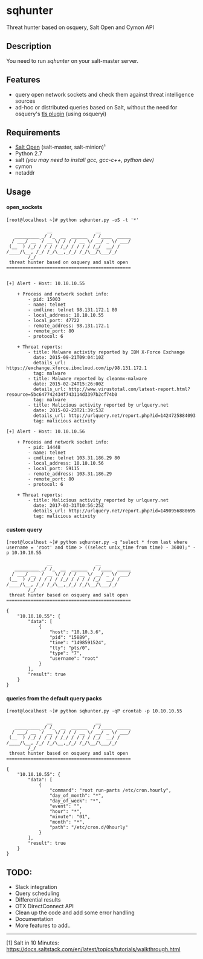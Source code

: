 # sqhunter
Threat hunter based on osquery, Salt Open and Cymon API

## Description
You need to run _sqhunter_ on your salt-master server.

## Features
* query open network sockets and check them against threat intelligence sources
* ad-hoc or distributed queries based on Salt, without the need for osquery's [tls plugin](https://osquery.readthedocs.io/en/stable/deployment/remote/) (using osqueryi)

## Requirements
* [Salt Open](https://saltstack.com/salt-open-source/) (salt-master, salt-minion)¹
* Python 2.7
* salt _(you may need to install gcc, gcc-c++, python dev)_
* cymon
* netaddr

## Usage
#### open_sockets
```
[root@localhost ~]# python sqhunter.py -oS -t '*'

               __                __           
   _________ _/ /_  __  ______  / /____  _____
  / ___/ __ `/ __ \/ / / / __ \/ __/ _ \/ ___/
 (__  ) /_/ / / / / /_/ / / / / /_/  __/ /    
/____/\__, /_/ /_/\__,_/_/ /_/\__/\___/_/     
        /_/                                   
 threat hunter based on osquery and salt open  
==============================================


[+] Alert - Host: 10.10.10.55

    + Process and network socket info:
        - pid: 15003
        - name: telnet
        - cmdline: telnet 98.131.172.1 80
        - local_address: 10.10.10.55
        - local_port: 47722
        - remote_address: 98.131.172.1
        - remote_port: 80
        - protocol: 6

    + Threat reports:
        - title: Malware activity reported by IBM X-Force Exchange
          date: 2015-09-21T09:04:10Z
          details_url: https://exchange.xforce.ibmcloud.com/ip/98.131.172.1
          tag: malware
        - title: Malware reported by cleanmx-malware
          date: 2015-02-24T15:26:00Z
          details_url: http://www.virustotal.com/latest-report.html?resource=5bc647742434f743114d3397b2cf74b0
          tag: malware
        - title: Malicious activity reported by urlquery.net
          date: 2015-02-23T21:39:53Z
          details_url: http://urlquery.net/report.php?id=1424725884093
          tag: malicious activity

[+] Alert - Host: 10.10.10.56

    + Process and network socket info:
        - pid: 14448
        - name: telnet
        - cmdline: telnet 103.31.186.29 80
        - local_address: 10.10.10.56
        - local_port: 59115
        - remote_address: 103.31.186.29
        - remote_port: 80
        - protocol: 6

    + Threat reports:
        - title: Malicious activity reported by urlquery.net
          date: 2017-03-31T10:56:25Z
          details_url: http://urlquery.net/report.php?id=1490956880695
          tag: malicious activity
```
#### custom query
```
[root@localhost ~]# python sqhunter.py -q "select * from last where username = 'root' and time > ((select unix_time from time) - 3600);" -p 10.10.10.55

               __                __           
   _________ _/ /_  __  ______  / /____  _____
  / ___/ __ `/ __ \/ / / / __ \/ __/ _ \/ ___/
 (__  ) /_/ / / / / /_/ / / / / /_/  __/ /    
/____/\__, /_/ /_/\__,_/_/ /_/\__/\___/_/     
        /_/                                   
 threat hunter based on osquery and salt open  
==============================================

{
    "10.10.10.55": {
        "data": [
            {
                "host": "10.10.3.6", 
                "pid": "15889", 
                "time": "1498591524", 
                "tty": "pts/0", 
                "type": "7", 
                "username": "root"
            }
        ], 
        "result": true
    }
}
```
#### queries from the default query packs
```
[root@localhost ~]# python sqhunter.py -qP crontab -p 10.10.10.55

               __                __           
   _________ _/ /_  __  ______  / /____  _____
  / ___/ __ `/ __ \/ / / / __ \/ __/ _ \/ ___/
 (__  ) /_/ / / / / /_/ / / / / /_/  __/ /    
/____/\__, /_/ /_/\__,_/_/ /_/\__/\___/_/     
        /_/                                   
 threat hunter based on osquery and salt open  
==============================================

{
    "10.10.10.55": {
        "data": [
            {
                "command": "root run-parts /etc/cron.hourly", 
                "day_of_month": "*", 
                "day_of_week": "*", 
                "event": "", 
                "hour": "*", 
                "minute": "01", 
                "month": "*", 
                "path": "/etc/cron.d/0hourly"
            }
        ], 
        "result": true
    }
}
```

## TODO:
* Slack integration
* Query scheduling
* Differential results
* OTX DirectConnect API
* Clean up the code and add some error handling
* Documentation
* More features to add..

---

[1] Salt in 10 Minutes: https://docs.saltstack.com/en/latest/topics/tutorials/walkthrough.html
